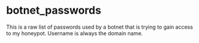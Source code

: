 # botnet_passwords
This is a raw list of passwords used by a botnet that is trying to gain access to my honeypot. Username is always the domain name.
